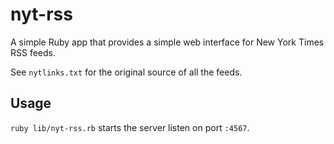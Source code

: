 # nyt-rss

A simple Ruby app that provides a simple web interface for New York
Times RSS feeds.

See `nytlinks.txt` for the original source of all the feeds.

## Usage

`ruby lib/nyt-rss.rb` starts the server listen on port `:4567`.
